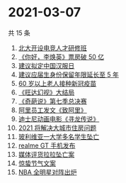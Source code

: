 # 2021-03-07

共 15 条

<!-- BEGIN ZHIHUSEARCH -->
<!-- 最后更新时间 Sun Mar 07 2021 17:09:36 GMT+0800 (China Standard Time) -->
1. [北大开设电竞人才研修班](https://www.zhihu.com/search?q=北大电竞)
1. [《你好，李焕英》票房破 50 亿](https://www.zhihu.com/search?q=李焕英)
1. [建议拟定中国汉服日](https://www.zhihu.com/search?q=汉服)
1. [建议应届生身份保留年限延长至 5 年](https://www.zhihu.com/search?q=应届生身份)
1. [60 岁以上老人接种新冠疫苗](https://www.zhihu.com/search?q=新冠疫苗)
1. [《旺达幻视》大结局](https://www.zhihu.com/search?q=旺达幻视)
1. [《奇葩说》第七季总决赛](https://www.zhihu.com/search?q=奇葩说)
1. [阿里员工发文《致阿里》](https://www.zhihu.com/search?q=致阿里)
1. [迪士尼动画电影《寻龙传说》](https://www.zhihu.com/search?q=寻龙传说)
1. [2021 将解决大城市住房问题](https://www.zhihu.com/search?q=大城市住房问题)
1. [玻利维亚一大学多名学生坠亡](https://www.zhihu.com/search?q=玻利维亚)
1. [realme GT 手机发布](https://www.zhihu.com/search?q=gt)
1. [媒体评货拉拉坠亡案](https://www.zhihu.com/search?q=媒体评论货拉拉)
1. [惊蛰节气文案](https://www.zhihu.com/search?q=惊蛰文案)
1. [NBA 全明星对阵出炉](https://www.zhihu.com/search?q=nba全明星)
<!-- END ZHIHUSEARCH -->
